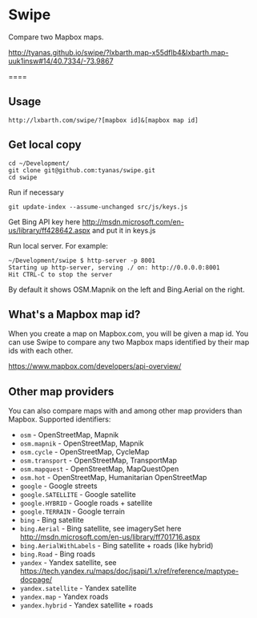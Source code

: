 Swipe
=====

Compare two Mapbox maps.

http://tyanas.github.io/swipe/?lxbarth.map-x55dflb4&lxbarth.map-uuk1insw#14/40.7334/-73.9867

====

## Usage

    http://lxbarth.com/swipe/?[mapbox id]&[mapbox map id]

## Get local copy

    cd ~/Development/
    git clone git@github.com:tyanas/swipe.git
    cd swipe

Run if necessary

    git update-index --assume-unchanged src/js/keys.js

Get Bing API key here http://msdn.microsoft.com/en-us/library/ff428642.aspx
and put it in keys.js

Run local server. For example:

    ~/Development/swipe $ http-server -p 8001
    Starting up http-server, serving ./ on: http://0.0.0.0:8001
    Hit CTRL-C to stop the server

By default it shows OSM.Mapnik on the left and Bing.Aerial on the right.

## What's a Mapbox map id?

When you create a map on Mapbox.com, you will be given a map id. You can use
Swipe to compare any two Mapbox maps identified by their map ids with each
other.

https://www.mapbox.com/developers/api-overview/

## Other map providers

You can also compare maps with and among other map providers than Mapbox. Supported identifiers:

- `osm` - OpenStreetMap, Mapnik
- `osm.mapnik` - OpenStreetMap, Mapnik
- `osm.cycle` - OpenStreetMap, CycleMap
- `osm.transport` - OpenStreetMap, TransportMap
- `osm.mapquest` - OpenStreetMap, MapQuestOpen
- `osm.hot` - OpenStreetMap, Humanitarian OpenStreetMap
- `google` - Google streets
- `google.SATELLITE` - Google satellite
- `google.HYBRID` - Google roads + satellite
- `google.TERRAIN` - Google terrain
- `bing` - Bing satellite
- `bing.Aerial` - Bing satellite, see imagerySet here http://msdn.microsoft.com/en-us/library/ff701716.aspx
- `bing.AerialWithLabels` - Bing satellite + roads (like hybrid)
- `bing.Road` - Bing roads
- `yandex` - Yandex satellite, see https://tech.yandex.ru/maps/doc/jsapi/1.x/ref/reference/maptype-docpage/
- `yandex.satellite` - Yandex satellite
- `yandex.map` - Yandex roads
- `yandex.hybrid` - Yandex satellite + roads

